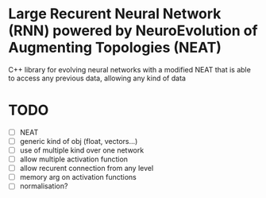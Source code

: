 # Large Recurent Neural Network (RNN) powered by NeuroEvolution of Augmenting Topologies (NEAT)
C++ library for evolving neural networks with a modified NEAT that is able to access any previous data, allowing any kind of data

# TODO
- [ ] NEAT
- [ ] generic kind of obj (float, vectors...)
- [ ] use of multiple kind over one network
- [ ] allow multiple activation function
- [ ] allow recurent connection from any level
- [ ] memory arg on activation functions
- [ ] normalisation?
